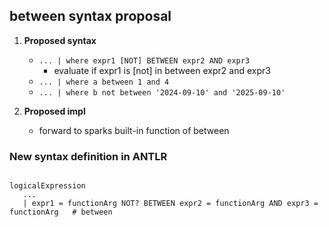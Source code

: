 ## between syntax proposal

1. **Proposed syntax**
    - `... | where expr1 [NOT] BETWEEN expr2 AND expr3`
        - evaluate if expr1 is [not] in between expr2 and expr3 
    - `... | where a between 1 and 4`
    - `... | where b not between '2024-09-10' and '2025-09-10'`

2. **Proposed impl**
    - forward to sparks built-in function of between 

### New syntax definition in ANTLR

```ANTLR
  
logicalExpression
   ...
   | expr1 = functionArg NOT? BETWEEN expr2 = functionArg AND expr3 = functionArg   # between

```